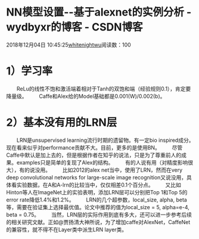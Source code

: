 # NN模型设置--基于alexnet的实例分析 - wydbyxr的博客 - CSDN博客
2018年12月04日 10:45:25[whitenightwu](https://me.csdn.net/wydbyxr)阅读数：100
# 1）学习率
  ReLu的线性不饱和激活端着相对于Tanh的双饱和端（经验规则0.1），肯定要降量级。
  Caffe和Alex给的Model基础都是0.001(W)/0.002(b)。
# 2）基本没有用的LRN层
  LRN是unsupervised learning流行时期的遗留物。有一定bio inspired成分。现在看来似乎对performance贡献不大。目前，更多的是使用BN。
  尽管Caffe中默认是加上去的，但是根据作者在知乎的说法，只是为了尊重前人的成果。examples只是简单的复现了Alex的结构。
  有的人说有用（对精度影响很大），有的说没用。
  比如2012的alex net当中，使用了LRN，然而在very deep convolutional networks for large-scale image recognition又说没用，具体看实验数据，在A和A-lrn的比较当中，仅仅相差0.1个百分点。
  又比如Hinton等人在ImageNet上的实验表明，添加LRN层可以分别把Top 1和Top 5的error rate降低1.4%和1.2%。
  LRN的几个超参数，local_size, alpha, beta等，需要在验证集上选择最优值。论文中推荐的值为local_size = 5, alpha=e-4, beta = 0.75。
  当然，LRN层的实际作用到底有多大，还可以进一步参考后续的相关研究文献。正如@贾扬清大神所说，为了增加caffe对AlexNet，CaffeNet的兼容性，就不得不在Layer类中派生LRN layer类。
